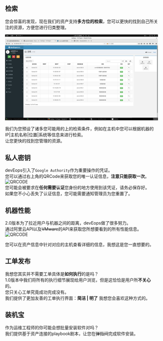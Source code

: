 ## 检索

您会惊喜的发现，现在我们的资产支持**多方位的检索**，您可以更快的找到自己所关注的资源，方便您进行归类整理。

![GROUP](https://github.com/YoLoveLife/DevOps/raw/master/img/host.png)  

我们为您预设了诸多您可能用的上的检索条件，例如在主机中您可以根据机器的IP|主机名称|位置|系统等信息来进行检索。  
让您更快的找到您管理的资源。


## 私人密钥

devEops引入了`Google Authority`作为重要操作的凭证。  
您可以通过右上角的QRCode来获取您的唯一认证信息，**注意只能获取一次**。
![QRCODE](https://github.com/YoLoveLife/DevOps/raw/master/img/qrcode.png)  
您可能会被要求在**任何需要认证**您身份的地方使用到该凭证，请务必保存好。  
如果您不小心丢失了认证信息，您可能需要通知管理员为您重置了。



## 机器性能

2.0版本为了拉近用户与机器之间的距离，devEops做了很多努力。  
通过阿里云API以及~~VMware~~的API来获取您所想要看到的所有性能信息。  
![QRCODE](https://github.com/YoLoveLife/DevOps/raw/master/img/detail.png)  

您可以在资产信息中针对对应的主机查看详细的信息，我想这是您一直想要的。

## 工单发布

我想您其实并不需要工单具体是**如何执行**的是吗？  
1.0版本中我们将所有的执行细节展现给用户浏览，但是这恰恰是用户所**不关心**的。  
您只关心工单究竟成功完成没有。  
我们提供了更加友善的工单执行界面：**简洁 | 明了**
我想您会喜欢这种方式的。


## 装机宝

作为运维工程师的你可能会想批量安装软件对吗？  
我们提供基于资产连接的playbook剧本，让您在~~弹指间~~完成软件安装。